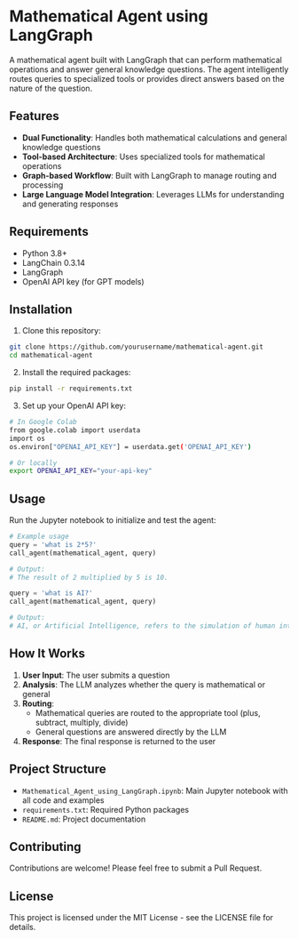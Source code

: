 # Mathematical Agent using LangGraph

A mathematical agent built with LangGraph that can perform mathematical operations and answer general knowledge questions. The agent intelligently routes queries to specialized tools or provides direct answers based on the nature of the question.

## Features

- **Dual Functionality**: Handles both mathematical calculations and general knowledge questions
- **Tool-based Architecture**: Uses specialized tools for mathematical operations
- **Graph-based Workflow**: Built with LangGraph to manage routing and processing
- **Large Language Model Integration**: Leverages LLMs for understanding and generating responses

## Requirements

- Python 3.8+
- LangChain 0.3.14
- LangGraph
- OpenAI API key (for GPT models)

## Installation

1. Clone this repository:
```bash
git clone https://github.com/yourusername/mathematical-agent.git
cd mathematical-agent
```

2. Install the required packages:
```bash
pip install -r requirements.txt
```

3. Set up your OpenAI API key:
```bash
# In Google Colab
from google.colab import userdata
import os
os.environ["OPENAI_API_KEY"] = userdata.get('OPENAI_API_KEY')

# Or locally
export OPENAI_API_KEY="your-api-key"
```

## Usage

Run the Jupyter notebook to initialize and test the agent:

```python
# Example usage
query = 'what is 2*5?'
call_agent(mathematical_agent, query)

# Output:
# The result of 2 multiplied by 5 is 10.

query = 'what is AI?'
call_agent(mathematical_agent, query)

# Output:
# AI, or Artificial Intelligence, refers to the simulation of human intelligence in machines...
```

## How It Works

1. **User Input**: The user submits a question
2. **Analysis**: The LLM analyzes whether the query is mathematical or general
3. **Routing**: 
   - Mathematical queries are routed to the appropriate tool (plus, subtract, multiply, divide)
   - General questions are answered directly by the LLM
4. **Response**: The final response is returned to the user

## Project Structure

- `Mathematical_Agent_using_LangGraph.ipynb`: Main Jupyter notebook with all code and examples
- `requirements.txt`: Required Python packages
- `README.md`: Project documentation

## Contributing

Contributions are welcome! Please feel free to submit a Pull Request.

## License

This project is licensed under the MIT License - see the LICENSE file for details.
